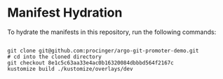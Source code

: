 
# Manifest Hydration

To hydrate the manifests in this repository, run the following commands:

```shell

git clone git@github.com:procinger/argo-git-promoter-demo.git
# cd into the cloned directory
git checkout 8e1c5c63aa33e4ac0b16320084dbbbd564f2167c
kustomize build ./kustomize/overlays/dev
```